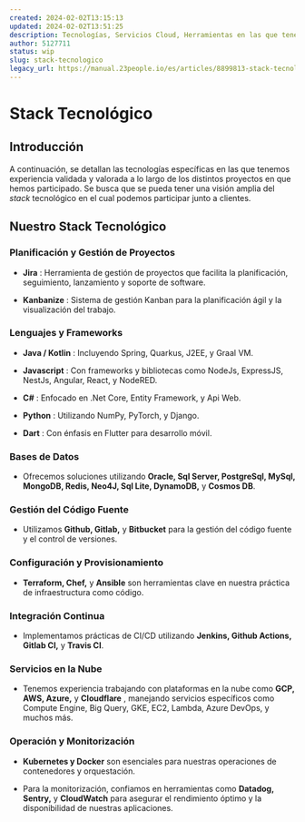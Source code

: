 ```yaml
---
created: 2024-02-02T13:15:13
updated: 2024-02-02T13:51:25
description: Tecnologías, Servicios Cloud, Herramientas en las que tenemos experiencia validada y valorada en 23people.
author: 5127711
status: wip
slug: stack-tecnologico
legacy_url: https://manual.23people.io/es/articles/8899813-stack-tecnologico
---
```


# Stack Tecnológico

## Introducción

A continuación, se detallan las tecnologías específicas en las que tenemos
experiencia validada y valorada a lo largo de los distintos proyectos en que
hemos participado. Se busca que se pueda tener una visión amplia del _stack_
tecnológico en el cual podemos participar junto a clientes.

## Nuestro Stack Tecnológico

### Planificación y Gestión de Proyectos

  * **Jira** : Herramienta de gestión de proyectos que facilita la planificación, seguimiento, lanzamiento y soporte de software.

  * **Kanbanize** : Sistema de gestión Kanban para la planificación ágil y la visualización del trabajo.

### Lenguajes y Frameworks

  * **Java / Kotlin** : Incluyendo Spring, Quarkus, J2EE, y Graal VM.

  * **Javascript** : Con frameworks y bibliotecas como NodeJs, ExpressJS, NestJs, Angular, React, y NodeRED.

  * **C#** : Enfocado en .Net Core, Entity Framework, y Api Web.

  * **Python** : Utilizando NumPy, PyTorch, y Django.

  * **Dart** : Con énfasis en Flutter para desarrollo móvil.

### Bases de Datos

  * Ofrecemos soluciones utilizando **Oracle, Sql Server, PostgreSql, MySql, MongoDB, Redis, Neo4J, Sql Lite, DynamoDB,** y **Cosmos DB**.

### Gestión del Código Fuente

  * Utilizamos **Github, Gitlab,** y **Bitbucket** para la gestión del código fuente y el control de versiones.

### Configuración y Provisionamiento

  * **Terraform, Chef,** y **Ansible** son herramientas clave en nuestra práctica de infraestructura como código.

### Integración Continua

  * Implementamos prácticas de CI/CD utilizando **Jenkins, Github Actions, Gitlab CI,** y **Travis CI**.

### Servicios en la Nube

  * Tenemos experiencia trabajando con plataformas en la nube como **GCP, AWS, Azure,** y **Cloudflare** , manejando servicios específicos como Compute Engine, Big Query, GKE, EC2, Lambda, Azure DevOps, y muchos más.

### Operación y Monitorización

  * **Kubernetes y Docker** son esenciales para nuestras operaciones de contenedores y orquestación.

  * Para la monitorización, confiamos en herramientas como **Datadog, Sentry,** y **CloudWatch** para asegurar el rendimiento óptimo y la disponibilidad de nuestras aplicaciones.

  
​


